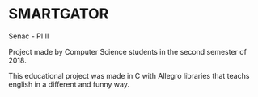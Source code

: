 # SMARTGATOR
Senac - PI II

Project made by Computer Science students in the second semester of 2018.

This educational project was made in C with Allegro libraries that teachs english in a different and funny way.   
